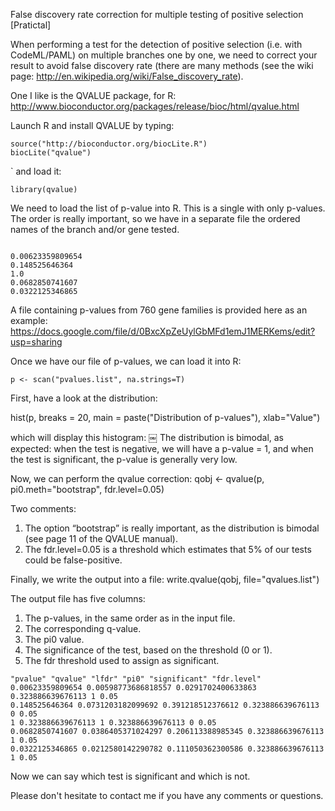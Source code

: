 False discovery rate correction for multiple testing of positive selection [Pratictal]


When performing a test for the detection of positive selection (i.e. with CodeML/PAML) on multiple branches one by one, we need to correct your result to avoid false discovery rate (there are many methods (see the wiki page: http://en.wikipedia.org/wiki/False_discovery_rate).

One I like is the QVALUE package, for R:
http://www.bioconductor.org/packages/release/bioc/html/qvalue.html


Launch R and install QVALUE by typing:
```shell
source("http://bioconductor.org/biocLite.R")
biocLite("qvalue")
```
`
and load it:
```shell
library(qvalue)
```

We need to load the list of p-value into R. This is a single with only p-values. The order is really important, so we have in a separate file the ordered names of the branch and/or gene tested.
```shell

0.00623359809654
0.148525646364
1.0
0.0682850741607
0.0322125346865
```

A file containing p-values from 760 gene families is provided here as an example:
https://docs.google.com/file/d/0BxcXpZeUylGbMFd1emJ1MERKems/edit?usp=sharing




Once we have our file of p-values, we can load it into R:
```shell
p <- scan("pvalues.list", na.strings=T)
```

First, have a look at the distribution:

hist(p, breaks = 20, main = paste("Distribution of p-values"), xlab="Value")

which will display this histogram: 
￼
The distribution is bimodal, as expected: when the test is negative, we will have a p-value = 1, and when the test is significant, the p-value is generally very low.


Now, we can perform the qvalue correction:
qobj <- qvalue(p, pi0.meth="bootstrap", fdr.level=0.05)

Two comments:
1. The option “bootstrap” is really important, as the distribution is bimodal (see page 11 of the QVALUE manual).
2. The fdr.level=0.05 is a threshold which estimates that 5% of our tests could be false-positive.


Finally, we write the output into a file:
write.qvalue(qobj, file="qvalues.list")

The output file has five columns:
1. The p-values, in the same order as in the input file.
2. The corresponding q-value.
3. The pi0 value. 
4. The significance of the test, based on the threshold (0 or 1).
5. The fdr threshold used to assign as significant.

```shell
"pvalue" "qvalue" "lfdr" "pi0" "significant" "fdr.level"
0.00623359809654 0.00598773686818557 0.0291702400633863 0.323886639676113 1 0.05
0.148525646364 0.0731203182099692 0.391218512376612 0.323886639676113 0 0.05
1 0.323886639676113 1 0.323886639676113 0 0.05
0.0682850741607 0.0386405371024297 0.206113388985345 0.323886639676113 1 0.05
0.0322125346865 0.0212580142290782 0.111050362300586 0.323886639676113 1 0.05
```
Now we can say which test is significant and which is not.


Please don't hesitate to contact me if you have any comments or questions.